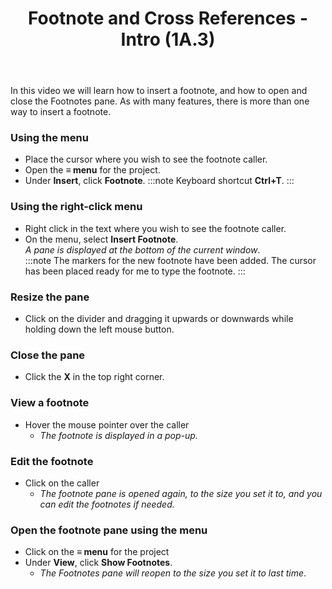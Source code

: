 ﻿---
title:  Footnote and Cross References - Intro (1A.3)
---
In this video we will learn how to insert a footnote, and how to open and close the Footnotes pane. As with many features, there is more than one way to insert a footnote. 
### Using the menu
-	Place the cursor where you wish to see the footnote caller. 
-	Open the **≡ menu** for the project. 
-	Under **Insert**, click **Footnote**. 
:::note
Keyboard shortcut **Ctrl+T**.
:::
### Using the right-click menu
-	Right click in the text where you wish to see the footnote caller. 
-	On the menu, select **Insert Footnote**.   
   *A pane is displayed at the bottom of the current window*.   
:::note
The markers for the new footnote have been added. 
The cursor has been placed ready for me to type the footnote. 
:::
### Resize the pane
-	Click on the divider and dragging it upwards or downwards while holding down the left mouse button. 
### Close the pane
-	Click the **X** in the top right corner.
### View a footnote
-	Hover the mouse pointer over the caller  
      -  *The footnote is displayed in a pop-up.* 
### Edit the footnote
-	Click on the caller
     -  *The footnote pane is opened again, to the size you set it to, and you can edit the footnotes if needed.*
### Open the footnote pane using the menu
-	Click on the **≡ menu** for the project  
-	Under **View**, click **Show Footnotes**.   
     -  *The Footnotes pane will reopen to the size you set it to last time*. 

